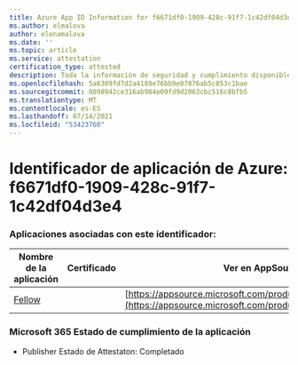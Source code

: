 ```yaml
---
title: Azure App ID Information for f6671df0-1909-428c-91f7-1c42df04d3e4
ms.author: elmalova
author: elenamalova
ms.date: ''
ms.topic: article
ms.service: attestation
certification_type: attested
description: Toda la información de seguridad y cumplimiento disponible para f6671df0-1909-428c-91f7-1c42df04d3e4.
ms.openlocfilehash: 5a6309fd7d2a4189e76bb9e07876ab5c053c1bae
ms.sourcegitcommit: 0098942ce316ab984e09fd9d2063cbc516c8bfb5
ms.translationtype: MT
ms.contentlocale: es-ES
ms.lasthandoff: 07/14/2021
ms.locfileid: "53423760"
---
```

# <a name="azure-app-id-f6671df0-1909-428c-91f7-1c42df04d3e4"></a>Identificador de aplicación de Azure: f6671df0-1909-428c-91f7-1c42df04d3e4


### <a name="apps-associated-with-this-id"></a>Aplicaciones asociadas con este identificador:
| **Nombre de la aplicación** | **Certificado** | **Ver en AppSource** |
|-|-|-|
| [Fellow](https://docs.microsoft.com/en-us/microsoft-365-app-certification/forward/WA200002576) |  | [https://appsource.microsoft.com/product/office/WA200002576](https://appsource.microsoft.com/product/office/WA200002576) |

### <a name="microsoft-365-app-compliance-status"></a>Microsoft 365 Estado de cumplimiento de la aplicación
- Publisher Estado de Attestaton: Completado
